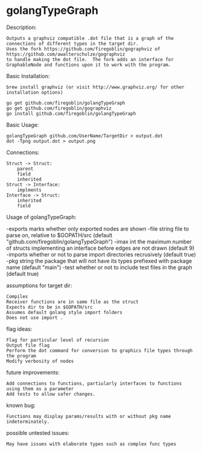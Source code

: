 <h1>golangTypeGraph</h1>

Description:

	Outputs a graphviz compatible .dot file that is a graph of the connections of different types in the target dir.
	Uses the fork https://github.com/firegoblin/gographviz of https://github.com/awalterschulze/gographviz
	to handle making the dot file.  The fork adds an interface for GraphableNode and functions upon it to work with the program.

Basic Installation:

	brew install graphviz (or visit http://www.graphviz.org/ for other installation options)

	go get github.com/firegoblin/golangTypeGraph
	go get github.com/firegoblin/gographviz
	go install github.com/firegoblin/golangTypeGraph

Basic Usage:

	golangTypeGraph github.com/UserName/TargetDir > output.dot
	dot -Tpng output.dot > output.png

Connections:

	Struct -> Struct:
		parent
		field
		inherited
	Struct -> Interface:
		implments
	Interface -> Struct:
		inherited
		field

Usage of golangTypeGraph:

  -exports
    	marks whether only exported nodes are shown
  -file string
    	file to parse on, relative to $GOPATH/src (default "github.com/firegoblin/golangTypeGraph")
  -imax int
    	the maximum number of structs implementing an interface before edges are not drawn (default 9)
  -imports
    	whether or not to parse import directories recrusively (default true)
  -pkg string
    	the package that will not have its types prefiexed with package name (default "main")
  -test
    	whether or not to include test files in the graph (default true)


assumptions for target dir:

	Compiles
	Receiver functions are in same file as the struct
	Expects dir to be in $GOPATH/src
	Assumes default golang style import folders
	Does not use import .


flag ideas:

	Flag for particular level of recursion
	Output file flag
	Perform the dot command for conversion to graphics file types through the program
	Modify verbosity of nodes


future improvements:

	Add connections to functions, partiularly interfaces to functions using them as a parameter
	Add tests to allow safer changes.


known bug:

	Functions may display params/results with or without pkg name indeterminately.


possible untested issues:

	May have issues with elaborate types such as complex func types